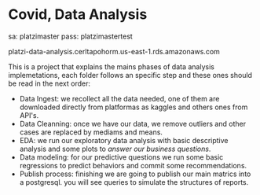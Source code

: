 # Covid, Data Analysis


sa: platzimaster
pass: platzimastertest

platzi-data-analysis.cerltapohorm.us-east-1.rds.amazonaws.com

This is a project that explains the mains phases of data analysis implemetations, each folder follows an specific step and these ones should be read in the next order:

- Data Ingest: we recollect all the data needed, one of them are downloaded directly from platformas as kaggles and others ones from API's.
- Data Cleanning: once we have our data, we remove outliers and other cases are replaced by mediams and  means. 
- EDA: we run our exploratory data analysis with basic descriptive analysis and some plots to *answer our business questions*.
- Data modeling: for our predictive questions we run some basic regressions to predict behaviors and commit some recommendations. 
- Publish process: finishing we are going to publish our main matrics into a postgresql. you will see queries to simulate the structures of reports. 




